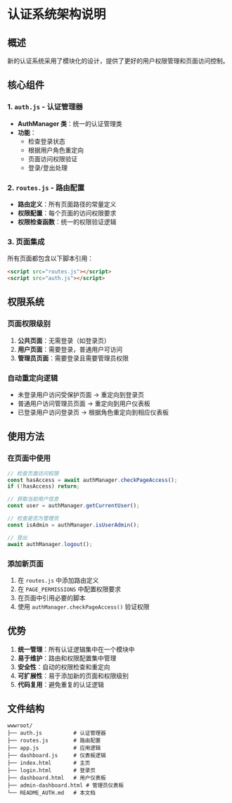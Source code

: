 # 认证系统架构说明

## 概述

新的认证系统采用了模块化的设计，提供了更好的用户权限管理和页面访问控制。

## 核心组件

### 1. `auth.js` - 认证管理器
- **AuthManager 类**：统一的认证管理类
- **功能**：
  - 检查登录状态
  - 根据用户角色重定向
  - 页面访问权限验证
  - 登录/登出处理

### 2. `routes.js` - 路由配置
- **路由定义**：所有页面路径的常量定义
- **权限配置**：每个页面的访问权限要求
- **权限检查函数**：统一的权限验证逻辑

### 3. 页面集成
所有页面都包含以下脚本引用：
```html
<script src="routes.js"></script>
<script src="auth.js"></script>
```

## 权限系统

### 页面权限级别
1. **公共页面**：无需登录（如登录页）
2. **用户页面**：需要登录，普通用户可访问
3. **管理员页面**：需要登录且需要管理员权限

### 自动重定向逻辑
- 未登录用户访问受保护页面 → 重定向到登录页
- 普通用户访问管理员页面 → 重定向到用户仪表板
- 已登录用户访问登录页 → 根据角色重定向到相应仪表板

## 使用方法

### 在页面中使用
```javascript
// 检查页面访问权限
const hasAccess = await authManager.checkPageAccess();
if (!hasAccess) return;

// 获取当前用户信息
const user = authManager.getCurrentUser();

// 检查是否为管理员
const isAdmin = authManager.isUserAdmin();

// 登出
await authManager.logout();
```

### 添加新页面
1. 在 `routes.js` 中添加路由定义
2. 在 `PAGE_PERMISSIONS` 中配置权限要求
3. 在页面中引用必要的脚本
4. 使用 `authManager.checkPageAccess()` 验证权限

## 优势

1. **统一管理**：所有认证逻辑集中在一个模块中
2. **易于维护**：路由和权限配置集中管理
3. **安全性**：自动的权限检查和重定向
4. **可扩展性**：易于添加新的页面和权限级别
5. **代码复用**：避免重复的认证逻辑

## 文件结构

```
wwwroot/
├── auth.js          # 认证管理器
├── routes.js        # 路由配置
├── app.js           # 应用逻辑
├── dashboard.js     # 仪表板逻辑
├── index.html       # 主页
├── login.html       # 登录页
├── dashboard.html   # 用户仪表板
├── admin-dashboard.html # 管理员仪表板
└── README_AUTH.md   # 本文档
``` 